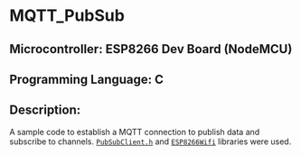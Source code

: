 # MQTT_PubSub
## Microcontroller: ESP8266 Dev Board (NodeMCU)
## Programming Language: C
## Description: 

A sample code to establish a MQTT connection to publish data and subscribe to channels. [```PubSubClient.h```](https://github.com/knolleary/pubsubclient) and [```ESP8266Wifi```](https://arduino-esp8266.readthedocs.io/en/latest/esp8266wifi/readme.html) libraries were used.
